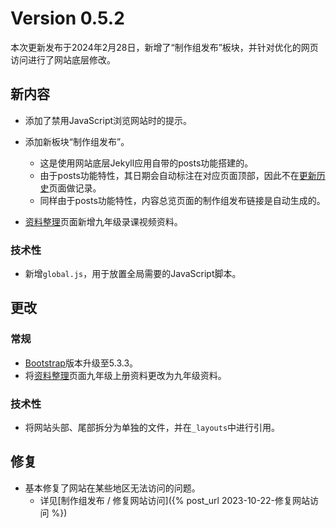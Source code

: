 # Version 0.5.2

本次更新发布于2024年2月28日，新增了“制作组发布”板块，并针对优化的网页访问进行了网站底层修改。

## 新内容

- 添加了禁用JavaScript浏览网站时的提示。
- 添加新板块“制作组发布”。
    - 这是使用网站底层Jekyll应用自带的posts功能搭建的。
    - 由于posts功能特性，其日期会自动标注在对应页面顶部，因此不在[更新历史](/roots/history)页面做记录。
    - 同样由于posts功能特性，内容总览页面的制作组发布链接是自动生成的。

- [资料整理](/其他/资料整理)页面新增九年级录课视频资料。

### 技术性

- 新增`global.js`，用于放置全局需要的JavaScript脚本。

## 更改

### 常规

- [Bootstrap](https://blog.getbootstrap.com)版本升级至5.3.3。
- 将[资料整理](/其他/资料整理)页面九年级上册资料更改为九年级资料。

### 技术性

- 将网站头部、尾部拆分为单独的文件，并在`_layouts`中进行引用。

## 修复

- 基本修复了网站在某些地区无法访问的问题。
    - 详见[制作组发布 / 修复网站访问]({% post_url 2023-10-22-修复网站访问 %})
